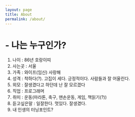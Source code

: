 ```yaml
---
layout: page
title: About
permalink: /about/
---
```


<amp-img width="600" height="300" layout="responsive" src="http://lorempixel.com/600/300/sports"></amp-img>

 <h1>- 나는 누구인가?</h1>
 <ol>
  <li>나이 : 86년 호랑이띠</li>
  <li>사는곳 : 서울    </li>
  <li>가족 : 와이프(임신) 사랑해    </li>
  <li>성격 : 착하다(?). 고집이 세다. 긍정적이다. 사람들과 잘 어울린다.     </li>
  <li>외모 : 잘생겼다고 하던데 난 잘 모르겠다    </li>
  <li>직업 : 프로그래머    </li>
  <li>취미 : 운동(마라톤, 축구, 맨손운동, 게임, 책읽기(?))    </li>
  <li>듣고싶은말 : 일잘한다. 멋있다. 잘생겼다.     </li>
  <li>내 인생의 터닝포인트?    </li>
</ol>
